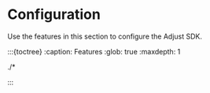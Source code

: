 # Configuration

Use the features in this section to configure the Adjust SDK.

:::{toctree}
:caption: Features
:glob: true
:maxdepth: 1

./*

:::

